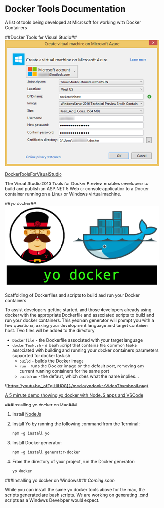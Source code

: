 # Docker Tools Documentation
A list of tools being developed at Microsoft for working with Docker Containers

##Docker Tools for Visual Studio##
![Docker Tools for Visual Studio](./media/DockerToolsForVSLogo.png)


[DockerToolsForVisualStudio ](http://aka.ms/DockerToolsForVS)

The Visual Studio 2015 Tools for Docker Preview enables developers to build and publish an ASP.NET 5 Web or console application to a Docker container running on a Linux or Windows virtual machine.


##yo docker##
![yo docker](./media/yodockerLogo.png)

Scaffolding of Dockerfiles and scripts to build and run your Docker containers

To assist developers getting started, and those developers already using docker with the appropriate Dockerfile and associated scripts to build and run your docker containers. This yeoman generator will prompt you with a few questions, asking your development language and target container host. Two files will be added to the directory

- `Dockerfile` - the Dockerfile associated with your target language
- `dockerTask.sh` - a bash script that contains the common tasks associated with building and running your docker containers
	parameters supported for  dockerTask.sh
	- `build` - builds the Docker image
	- `run` - runs the Docker image on the default port, removing any current running containers for the same port
	- `buildrun` - the default, which does what the name implies... 

![https://youtu.be/_afFgiHiHO8](./media/yodockerVideoThumbnail.png)

[A 5 minute demo showing yo docker with NodeJS apps and VSCode](https://youtu.be/_afFgiHiHO8)


###Installing yo docker on Mac###
1. Install [NodeJs](http://nodejs.org)
2. Install Yo by running the following command from the Terminal: 

	`npm -g install yo`

3. Install Docker generator: 
	
	`npm -g install generator-docker`
4. From the directory of your project, run the Docker generator: 
	
	`yo docker`

###Installing yo docker on Windows###
*Coming soon*

While you can install the same yo docker tools above for the mac, the scripts generated are bash scripts. We are working on generating .cmd scripts as a Windows Developer would expect. 
